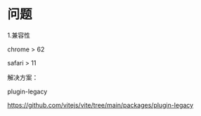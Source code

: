 # 问题

1.兼容性

chrome > 62

safari > 11

解决方案：

plugin-legacy

https://github.com/vitejs/vite/tree/main/packages/plugin-legacy